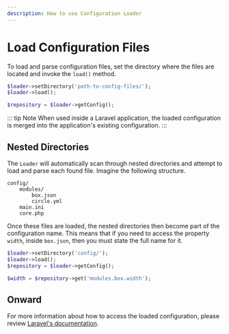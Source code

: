 ```yaml
---
description: How to use Configuration Loader
---
```

# Load Configuration Files

To load and parse configuration files, set the directory where the files are located and invoke the `load()` method.

```php
$loader->setDirectory('path-to-config-files/');
$loader->load();

$repository = $loader->getConfig();
```

::: tip Note
When used inside a Laravel application, the loaded configuration is merged into the application's existing configuration.
:::

## Nested Directories

The `Loader` will automatically scan through nested directories and attempt to load and parse each found file.
Imagine the following structure.

```
config/
    modules/
        box.json
        circle.yml
    main.ini
    core.php
```

Once these files are loaded, the nested directories then become part of the configuration name.
This means that if you need to access the property `width`, inside `box.json`, then you must state the full name for it.

```php
$loader->setDirectory('config/');
$loader->load();
$repository = $loader->getConfig();

$width = $repository->get('modules.box.width');
```

## Onward

For more information about how to access the loaded configuration, please review [Laravel's documentation](https://laravel.com/docs/9.x/configuration).
